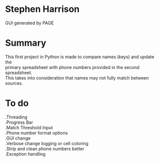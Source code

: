 # Stephen Harrison  
GUI generated by PAGE  
  
# Summary
This first project in Python is made to compare names (keys) and update the  
primary spreadsheet with phone numbers provided in the second spreadsheet.  
This takes into consideration that names may not fully match between sources.  
  
# To do
.Threading  
.Progress Bar  
.Match Threshold Input  
.Phone number format options  
.GUI change  
.Verbose change logging or cell coloring  
.Strip and clean phone numbers better  
.Exception handling  